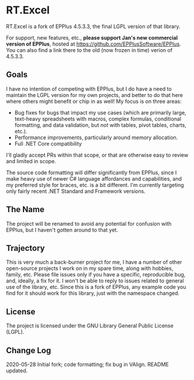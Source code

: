 # RT.Excel

RT.Excel is a fork of EPPlus 4.5.3.3, the final LGPL version of that library.

For support, new features, etc., **please support Jan's new commercial version of EPPlus**, hosted at https://github.com/EPPlusSoftware/EPPlus. You can also find a link there to the old (now frozen in time) verion of 4.5.3.3.

## Goals

I have no intention of competing with EPPlus, but I do have a need to maintain the LGPL version for my own projects, and better to do that here where others might benefit or chip in as well! My focus is on three areas:

- Bug fixes for bugs that impact my use cases (which are primarily large, text-heavy spreadsheets with macros, complex formulas, conditional formatting, and data validation, but _not_ with tables, pivot tables, charts, etc.).
- Performance improvements, particularly around memory allocation.
- Full .NET Core compatibility

I'll gladly accept PRs within that scope, or that are otherwise easy to review and limited in scope.

The source code formatting will differ significantly from EPPlus, since I make heavy use of newer C# language affordances and capabilities, and my preferred style for braces, etc. is a bit different. I'm currently targeting only fairly recent .NET Standard and Framework versions.

## The Name

The project will be renamed to avoid any potential for confusion with EPPlus, but I haven't gotten around to that yet.

## Trajectory

This is very much a back-burner project for me, I have a number of other open-source projects I work on in my spare time, along with hobbies, family, etc. Please file issues only if you have a specific, reproducible bug, and, ideally, a fix for it. I won't be able to reply to issues related to general use of the library, etc. Since this is a fork of EPPlus, any example code you find for it should work for this library, just with the namespace changed.

## License

The project is licensed under the GNU Library General Public License (LGPL).

## Change Log

2020-05-28 Initial fork; code formatting; fix bug in VAlign. README updated.
